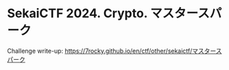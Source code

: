 # SekaiCTF 2024. Crypto. マスタースパーク

Challenge write-up: https://7rocky.github.io/en/ctf/other/sekaictf/マスタースパーク
